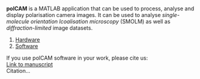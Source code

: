 <br />

**polCAM** is a MATLAB application that can be used to process, analyse and display polarisation camera images. It can be used to analyse _single-molecule orientation lcoalisation microscopy_ (SMOLM) as well as _diffraction-limited_ image datasets. 

1. [Hardware](./hardware.md)
2. [Software](./software.md)

If you use polCAM software in your work, please cite us:\
[Link to manuscript]()\
Citation...
